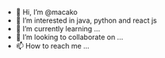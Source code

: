 - 👋 Hi, I’m @macako
- 👀 I’m interested in java, python and react js
- 🌱 I’m currently learning ...
- 💞️ I’m looking to collaborate on ...
- 📫 How to reach me ...

<!---
macako/macako is a ✨ special ✨ repository because its `README.md` (this file) appears on your GitHub profile.
You can click the Preview link to take a look at your changes.
--->
